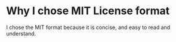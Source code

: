 # Why I chose MIT License format

I chose the MIT format because it is concise, and easy to read and understand.